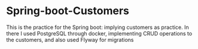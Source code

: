 # Spring-boot-Customers
This is the practice for the Spring boot: implying customers as practice. In there I used PostgreSQL through docker, implementing CRUD operations to the customers, and also used Flyway for migrations
